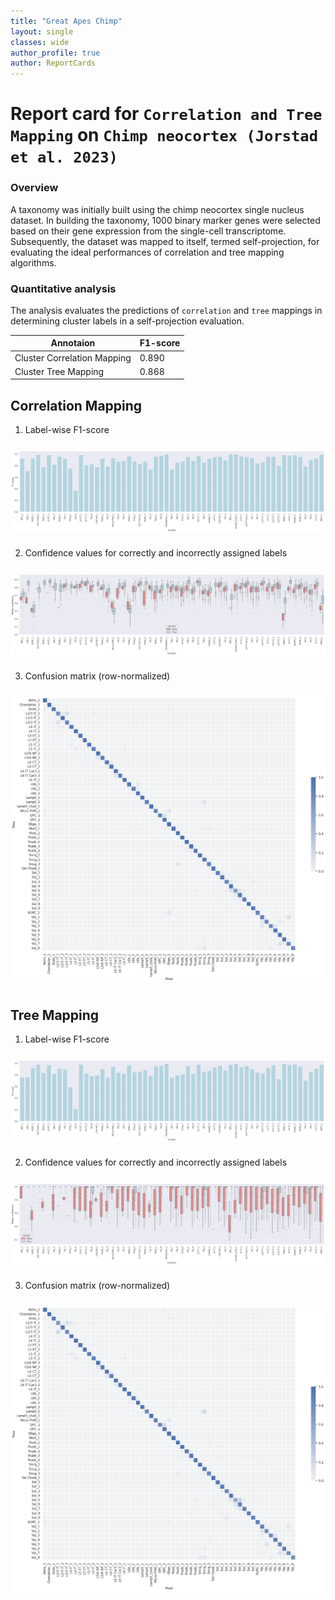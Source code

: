 ```yaml
---
title: "Great Apes Chimp"
layout: single
classes: wide
author_profile: true
author: ReportCards
---
```


# Report card for `Correlation and Tree Mapping` on `Chimp neocortex (Jorstad et al. 2023)`

### Overview

A taxonomy was initially built using the chimp neocortex single nucleus dataset. In building the taxonomy, 1000 binary marker genes were selected based on their gene expression from the single-cell transcriptome. Subsequently, the dataset was mapped to itself, termed self-projection, for evaluating the ideal performances of correlation and tree mapping algorithms.

### Quantitative analysis

The analysis evaluates the predictions of `correlation` and `tree` mappings in determining cluster labels in a self-projection evaluation.

Annotaion | F1-score
--- | ---
Cluster Correlation Mapping | 0.890
Cluster Tree Mapping | 0.868

## Correlation Mapping 

1. Label-wise F1-score<br>
<img align='center' style="padding:10px 0px 10px 0px; border-radius: 0%" src="../../assets/greatapes/chimp/chimp_corr_figure_1.png"/>

2. Confidence values for correctly and incorrectly assigned labels<br>
<img align='center' style="padding:10px 0px 10px 0px; border-radius: 0%" src="../../assets/greatapes/chimp/chimp_corr_figure_2.png"/>

3. Confusion matrix (row-normalized)<br>
<img align='center' style="padding:10px 0px 10px 0px; border-radius: 0%" src="../../assets/greatapes/chimp/chimp_corr_figure_3.png"/>

## Tree Mapping 

1. Label-wise F1-score<br>
<img align='center' style="padding:10px 0px 10px 0px; border-radius: 0%" src="../../assets/greatapes/chimp/chimp_tree_figure_1.png"/>

2. Confidence values for correctly and incorrectly assigned labels<br>
<img align='center' style="padding:10px 0px 10px 0px; border-radius: 0%" src="../../assets/greatapes/chimp/chimp_tree_figure_2.png"/>

3. Confusion matrix (row-normalized)<br>
<img align='center' style="padding:10px 0px 10px 0px; border-radius: 0%" src="../../assets/greatapes/chimp/chimp_tree_figure_3.png"/>
